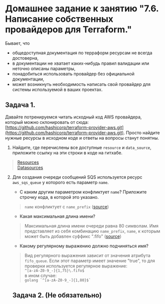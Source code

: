# Домашнее задание к занятию "7.6. Написание собственных провайдеров для Terraform."

Бывает, что 
* общедоступная документация по терраформ ресурсам не всегда достоверна,
* в документации не хватает каких-нибудь правил валидации или неточно описаны параметры,
* понадобиться использовать провайдер без официальной документации,
* может возникнуть необходимость написать свой провайдер для системы используемой в ваших проектах.   

## Задача 1. 
Давайте потренируемся читать исходный код AWS провайдера, который можно склонировать от сюда: 
[https://github.com/hashicorp/terraform-provider-aws.git](https://github.com/hashicorp/terraform-provider-aws.git).
Просто найдите нужные ресурсы в исходном коде и ответы на вопросы станут понятны.  

1. Найдите, где перечислены все доступные `resource` и `data_source`, приложите ссылку на эти строки в коде на 
гитхабе.
 >[ Resources ](https://github.com/hashicorp/terraform-provider-aws/blob/341ef9448ff56250ca3ed9d6b69600d42f4251b6/internal/provider/provider.go#L867-L1984)  
 >[Datasources](https://github.com/hashicorp/terraform-provider-aws/blob/341ef9448ff56250ca3ed9d6b69600d42f4251b6/internal/provider/provider.go#L412-L865)
2. Для создания очереди сообщений SQS используется ресурс `aws_sqs_queue` у которого есть параметр `name`. 
    * С каким другим параметром конфликтует `name`? Приложите строчку кода, в которой это указано.
    > `name` конфликтует с `name_prefix` ([source](https://github.com/hashicorp/terraform-provider-aws/blob/6e6e4bed78f29b0addd5b33fd733b67f85bb4dc3/internal/service/sqs/queue.go#L87))
    * Какая максимальная длина имени? 
    > Максимальная длина имени очереди равна 80 символам. Имя представляет из себя комбинацию `name_prefix`, `name`, к которым может быть добавлен суффикс ".fifo" ([source](https://github.com/hashicorp/terraform-provider-aws/blob/6e6e4bed78f29b0addd5b33fd733b67f85bb4dc3/internal/service/sqs/queue.go#L424-L432))
    * Какому регулярному выражению должно подчиняться имя? 
    > Вид регулярного выражения зависит от значения атрибута `fifo_queue`. Если этот параметр имеет значение "true", то для проверки используется регулярное выражение:  
         `^[a-zA-Z0-9_-]{1,75}\.fifo$`  
     в ином случае:     
        ```golang
        `^[a-zA-Z0-9_-]{1,80}$`
        ```  

    ## Задача 2. (Не обязательно) 

